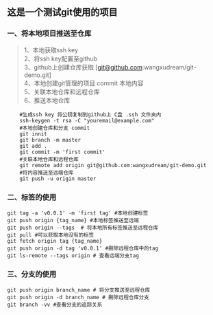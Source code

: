 ## 这是一个测试git使用的项目

### 一、将本地项目推送至仓库

> 1、本地获取ssh key  
> 2、将ssh key配置至github  
> 3、github上创建仓库获取  [git@github.com:wangxudream/git-demo.git]  
> 4、本地创建git管理的项目 commit 本地内容   
> 5、关联本地仓库和远程仓库  
> 6、推送本地仓库

```shell
    #生成ssh key 将公钥复制到github上 C盘 .ssh 文件夹内
    ssh-keygen -t rsa -C "youremail@example.com"
    #本地创建仓库和分支 commit
    git innit 
    git branch -m master
    git add .
    git commit -m 'first commit' 
    #关联本地仓库和远程仓库
    git remote add origin git@github.com:wangxudream/git-demo.git
    #将内容推送至远端仓库 
    git push -u origin master 
```

### 二、标签的使用

```shell
git tag -a 'v0.0.1' -m 'first tag' #本地创建标签
git push origin {tag_name} #本地标签推送至远端
git push origin --tags  # 将本地所有标签推送至远程仓库
git pull #可以获取本地没有的标签
git fetch origin tag {tag_name}
git push origin -d tag 'v0.0.1' #删除远程仓库中的tag
git ls-remote --tags origin # 查看远端分支tag
```

### 三、分支的使用

```shell
git push origin branch_name # 将分支推送至远程仓库
git push origin -d branch_name # 删除远程仓库分支
git branch -vv #查看分支的追踪关系
```
  
